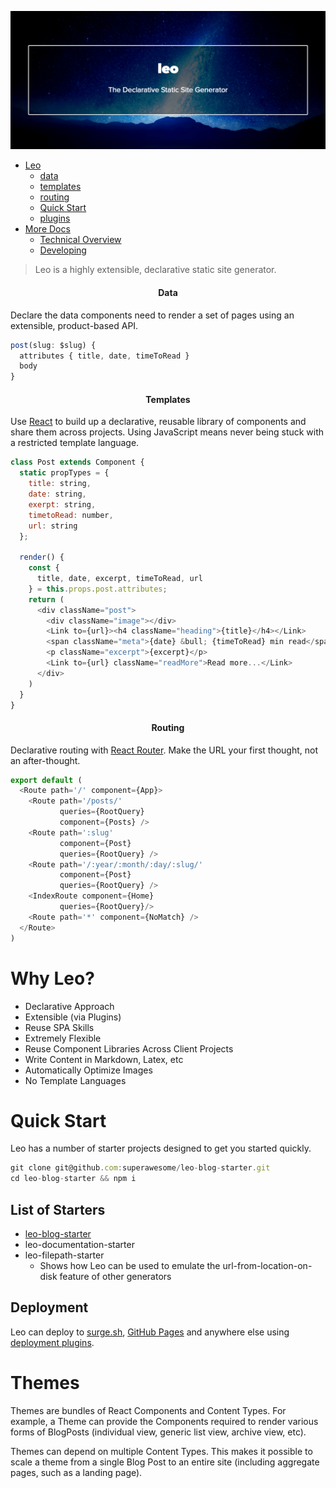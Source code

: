 ![header](./assets/header.png)

* [Leo](#leo)
  - [data](#data)
  - [templates](#templates)
  - [routing](#routing)
  - [Quick Start](#quick-started)
  - [plugins](#plugins)
* [More Docs](docs)
  - [Technical Overview](docs/technical-overview)
  - [Developing](docs/developing.md)

> Leo is a highly extensible, declarative static site generator.

<h4 align="center">Data</h4>

Declare the data components need to render a set of pages using an
extensible, product-based API.

```javascript
post(slug: $slug) {
  attributes { title, date, timeToRead }
  body
}
```

<h4 align="center">Templates</h4>

Use [React][react] to build up a declarative, reusable library of
components and share them across projects. Using JavaScript means
never being stuck with a restricted template language.

```javascript
class Post extends Component {
  static propTypes = {
    title: string,
    date: string,
    exerpt: string,
    timetoRead: number,
    url: string
  };

  render() {
    const {
      title, date, excerpt, timeToRead, url
    } = this.props.post.attributes;
    return (
      <div className="post">
        <div className="image"></div>
        <Link to={url}><h4 className="heading">{title}</h4></Link>
        <span className="meta">{date} &bull; {timeToRead} min read</span>
        <p className="excerpt">{excerpt}</p>
        <Link to={url} className="readMore">Read more...</Link>
      </div>
    )
  }
}
```

<h4 align="center">Routing</h4>

Declarative routing with [React Router][react-router]. Make the URL
your first thought, not an after-thought.

```javascript
export default (
  <Route path='/' component={App}>
    <Route path='/posts/'
           queries={RootQuery}
           component={Posts} />
    <Route path=':slug'
           component={Post}
           queries={RootQuery} />
    <Route path='/:year/:month/:day/:slug/'
           component={Post}
           queries={RootQuery} />
    <IndexRoute component={Home} 
           queries={RootQuery}/>
    <Route path='*' component={NoMatch} />
  </Route>
)
```

# Why Leo?

* Declarative Approach
* Extensible (via Plugins)
* Reuse SPA Skills
* Extremely Flexible
* Reuse Component Libraries Across Client Projects
* Write Content in Markdown, Latex, etc
* Automatically Optimize Images
* No Template Languages

# Quick Start

Leo has a number of starter projects designed to get you started
quickly.

```javascript
git clone git@github.com:superawesome/leo-blog-starter.git
cd leo-blog-starter && npm i
```

## List of Starters

* [leo-blog-starter](https://github.com/superawesomelabs/leo-blog-starter)
* leo-documentation-starter
* leo-filepath-starter
  - Shows how Leo can be used to emulate the url-from-location-on-disk
    feature of other generators

## Deployment

Leo can deploy to [surge.sh](http://surge.sh/), [GitHub
Pages](https://pages.github.com/) and anywhere else using [deployment
plugins](#deployment).

# Themes

Themes are bundles of React Components and Content Types. For example,
a Theme can provide the Components required to render various forms of
BlogPosts (individual view, generic list view, archive view, etc).

Themes can depend on multiple Content Types. This makes it possible to
scale a theme from a single Blog Post to an entire site (including
aggregate pages, such as a landing page).


[react]: https://facebook.github.io/react/
[react-router]: https://github.com/reactjs/react-router
